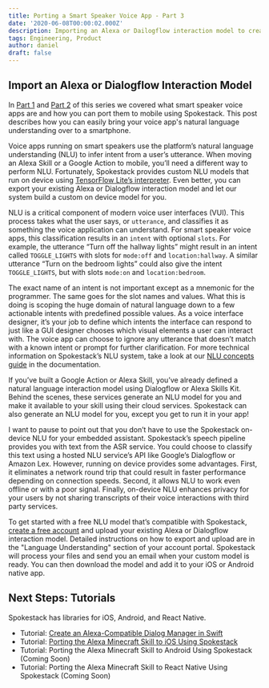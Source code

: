 ```yaml
---
title: Porting a Smart Speaker Voice App - Part 3
date: '2020-06-08T00:00:02.000Z'
description: Importing an Alexa or Dailogflow interaction model to create on-device Spokestack NLU.
tags: Engineering, Product
author: daniel
draft: false
---
```


## Import an Alexa or Dialogflow Interaction Model

In [Part 1](/blog/porting-a-smart-speaker-voice-app-to-mobile-part-1) and [Part 2](/blog/porting-a-smart-speaker-voice-app-to-mobile-part-2) of this series we covered what smart speaker voice apps are and how you can port them to mobile using Spokestack. This post describes how you can easily bring your voice app's natural language understanding over to a smartphone.

Voice apps running on smart speakers use the platform’s natural language understanding (NLU) to infer intent from a user’s utterance. When moving an Alexa Skill or a Google Action to mobile, you’ll need a different way to perform NLU. Fortunately, Spokestack provides custom NLU models that run on device using [TensorFlow Lite’s interpreter](https://www.tensorflow.org/lite). Even better, you can export your existing Alexa or Dialogflow interaction model and let our system build a custom on device model for you.

NLU is a critical component of modern voice user interfaces (VUI). This process takes what the user says, or `utterance`, and classifies it as something the voice application can understand. For smart speaker voice apps, this classification results in an `intent` with optional `slots`. For example, the utterance “Turn off the hallway lights” might result in an intent called `TOGGLE_LIGHTS` with slots for `mode:off` and `location:hallway`. A similar utterance “Turn on the bedroom lights” could also give the intent `TOGGLE_LIGHTS`, but with slots `mode:on` and `location:bedroom`.

The exact name of an intent is not important except as a mnemonic for the programmer. The same goes for the slot names and values. What this is doing is scoping the huge domain of natural language down to a few actionable intents with predefined possible values. As a voice interface designer, it’s your job to define which intents the interface can respond to just like a GUI designer chooses which visual elements a user can interact with. The voice app can choose to ignore any utterance that doesn’t match with a known intent or prompt for further clarification. For more technical information on Spokestack’s NLU system, take a look at our [NLU concepts guide](/docs/Concepts/nlu) in the documentation.

If you’ve built a Google Action or Alexa Skill, you’ve already defined a natural language interaction model using Dialogflow or Alexa Skills Kit. Behind the scenes, these services generate an NLU model for you and make it available to your skill using their cloud services. Spokestack can also generate an NLU model for you, except you get to run it in your app!

I want to pause to point out that you don’t have to use the Spokestack on-device NLU for your embedded assistant. Spokestack’s speech pipeline provides you with text from the ASR service. You could choose to classify this text using a hosted NLU service’s API like Google’s Dialogflow or Amazon Lex. However, running on device provides some advantages. First, it eliminates a network round trip that could result in faster performance depending on connection speeds. Second, it allows NLU to work even offline or with a poor signal. Finally, on-device NLU enhances privacy for your users by not sharing transcripts of their voice interactions with third party services.

To get started with a free NLU model that’s compatible with Spokestack, [create a free account](/login) and upload your existing Alexa or Dialogflow interaction model. Detailed instructions on how to export and upload are in the "Language Understanding" section of your account portal. Spokestack will process your files and send you an email when your custom model is ready. You can then download the model and add it to your iOS or Android native app.

## Next Steps: Tutorials

Spokestack has libraries for iOS, Android, and React Native.

- Tutorial: [Create an Alexa-Compatible Dialog Manager in Swift](/blog/create-an-alexa-compatible-dialog-manager-in-swift)
- Tutorial: [Porting the Alexa Minecraft Skill to iOS Using Spokestack](/blog/porting-the-alexa-minecraft-skill-to-ios-using-spokestack)
- Tutorial: Porting the Alexa Minecraft Skill to Android Using Spokestack (Coming Soon)
- Tutorial: Porting the Alexa Minecraft Skill to React Native Using Spokestack (Coming Soon)
